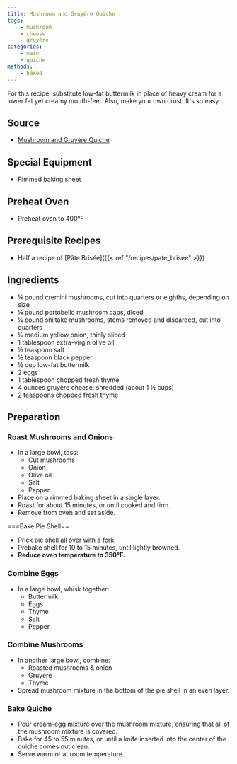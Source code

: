 ```yaml
---
title: Mushroom and Gruyère Quiche
tags:
    - mushroom
    - cheese
    - gruyère
categories: 
    - main
    - quiche
methods:
    - baked
---
```


For this recipe, substitute low-fat buttermilk in place of heavy cream
for a lower fat yet creamy mouth-feel. Also, make your own crust. It's
so easy...

## Source

-   [Mushroom and Gruyère Quiche](http://www.wholefoodsmarket.com/recipe/mushroom-and-gruy%C3%A8re-quiche)

## Special Equipment

-   Rimmed baking sheet

## Preheat Oven

-   Preheat oven to 400°F

## Prerequisite Recipes

-   Half a recipe of [Pâte Brisée]({{< ref "/recipes/pate_brisee" >}})

## Ingredients

-   ¼ pound cremini mushrooms, cut into quarters or eighths, depending
    on size
-   ¼ pound portobello mushroom caps, diced
-   ¼ pound shiitake mushrooms, stems removed and discarded, cut into
    quarters
-   ½ medium yellow onion, thinly sliced
-   1 tablespoon extra-virgin olive oil
-   ½ teaspoon salt
-   ½ teaspoon black pepper
-   ½ cup low-fat buttermilk
-   2 eggs
-   1 tablespoon chopped fresh thyme
-   4 ounces gruyère cheese, shredded (about 1 ½ cups)
-   2 teaspoons chopped fresh thyme

## Preparation

### Roast Mushrooms and Onions

-   In a large bowl, toss:
    -   Cut mushrooms
    -   Onion
    -   Olive oil
    -   Salt
    -   Pepper
-   Place on a rimmed baking sheet in a single layer.
-   Roast for about 15 minutes, or until cooked and firm.
-   Remove from oven and set aside.

===Bake Pie Shell==

-   Prick pie shell all over with a fork.
-   Prebake shell for 10 to 15 minutes, until lightly browned.
-   **Reduce oven temperature to 350°F.**

### Combine Eggs

-   In a large bowl, whisk together:
    -   Buttermilk
    -   Eggs
    -   Thyme
    -   Salt
    -   Pepper.

### Combine Mushrooms

-   In another large bowl, combine:
    -   Roasted mushrooms & onion
    -   Gruyere
    -   Thyme
-   Spread mushroom mixture in the bottom of the pie shell in an even
    layer.

### Bake Quiche

-   Pour cream-egg mixture over the mushroom mixture, ensuring that all
    of the mushroom mixture is covered.
-   Bake for 45 to 55 minutes, or until a knife inserted into the center
    of the quiche comes out clean.
-   Serve warm or at room temperature.
